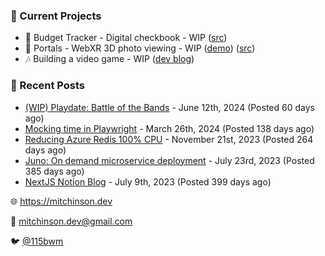 ### 📌 Current Projects
- 💸 Budget Tracker - Digital checkbook - WIP ([src](https://github.com/bmitchinson/budget-entry))
- 📸 Portals - WebXR 3D photo viewing - WIP ([demo](https://portals.mitchinson.dev/)) ([src](https://github.com/bmitchinson/vr-jpg-viewer-webxr))
- 🎶 Building a video game - WIP ([dev blog](https://blog.mitchinson.dev/playdate-dev-one))

### 📝 Recent Posts

- [(WIP) Playdate: Battle of the Bands](https://blog.mitchinson.dev/playdate-dev-one) - June 12th, 2024 (Posted 60 days ago)
- [Mocking time in Playwright](https://blog.mitchinson.dev/playwright-mock-time) - March 26th, 2024 (Posted 138 days ago)
- [Reducing Azure Redis 100% CPU](https://blog.mitchinson.dev/redis-cpu) - November 21st, 2023 (Posted 264 days ago)
- [Juno: On demand microservice deployment](https://blog.mitchinson.dev/juno) - July 23rd, 2023 (Posted 385 days ago)
- [NextJS Notion Blog](https://blog.mitchinson.dev/blog-2023) - July 9th, 2023 (Posted 399 days ago)

🌐 https://mitchinson.dev

💌 mitchinson.dev@gmail.com

🐦 [@115bwm](https://twitter.com/115bwm)